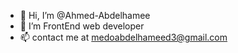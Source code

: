 - 👋 Hi, I’m @Ahmed-Abdelhamee
- 👀 I’m FrontEnd web developer
- 📫 contact me at medoabdelhameed3@gmail.com

<!---
Ahmed-Abdelhamee/Ahmed-Abdelhamee is a ✨ special ✨ repository because its `README.md` (this file) appears on your GitHub profile.
You can click the Preview link to take a look at your changes.
--->
